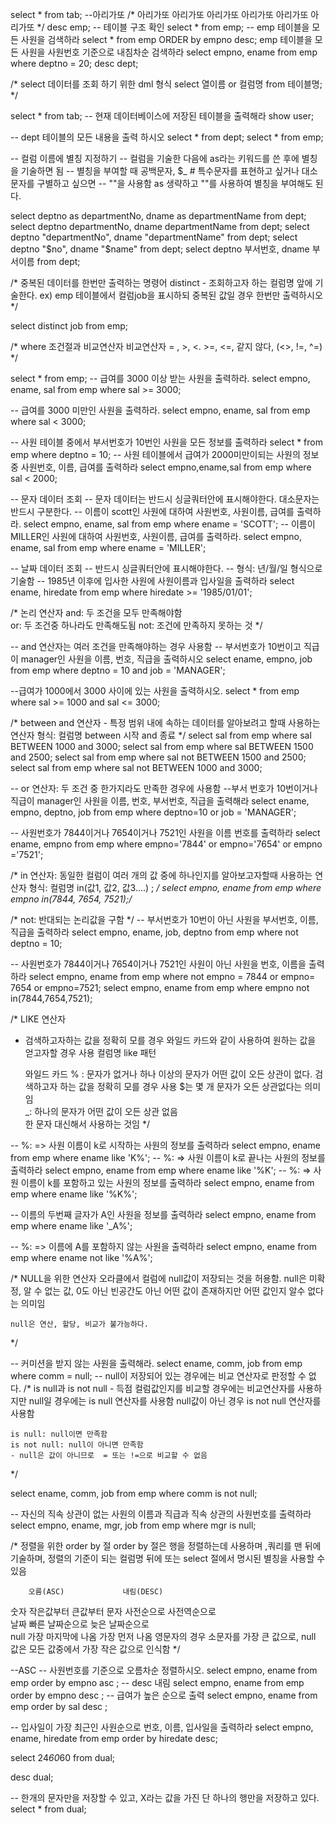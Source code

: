 select * from tab;
--아리가또 
/*
아리가또 
아리가또 
아리가또 
아리가또 
아리가또 
아리가또 
*/
desc emp;  -- 테이블 구조 확인
select * from emp;  -- emp 테이블을 모든 사원을 검색하라 
select * from emp ORDER by empno desc; emp 테이블을 모든 사원을 사원번호 기준으로 내침차순 검색하라 
select empno, ename from emp where deptno = 20; 
desc dept;


/*
  select 
  데이터를 조회 하기 위한 dml
  형식
  select 열이름 or 컬럼명  from  테이블명;
*/

select * from tab;  -- 현재 데이터베이스에 저장된 테이블을 출력해라 
show user;

-- dept 테이블의 모든 내용을 출력 하시오 
select * from dept;
select * from emp;


-- 컬럼 이름에 별칭 지정하기
-- 컬럼을 기술한 다음에 as라는 키워드를 쓴 후에 별칭을 기술하면 됨
-- 별칭을 부여할 때 공백문자, $_ # 특수문자를 표현하고 싶거나 대소문자를 구별하고 싶으면 
-- ""을 사용함 as 생략하고 ""를 사용하여 별칭을 부여해도 된다.

select deptno as departmentNo, dname as departmentName from dept;
select deptno departmentNo, dname departmentName from dept;
select deptno "departmentNo", dname "departmentName" from dept;
select deptno "$no", dname "$name" from dept;
select deptno 부서번호, dname 부서이름 from dept;

/*
중복된 데이터를 한번만 출력하는 명령어 
    distinct
    - 조회하고자 하는 컬럼명 앞에 기술한다. 
    ex) emp 테이블에서 컬럼job을 표시하되 중복된 값일 경우 한번만 출력하시오
*/

select distinct job from emp;

/*
where 조건절과 비교연산자 
비교연산자 
= , >, <. >=, <=, 같지 않다, (<>, !=, ^=)
*/

select * from emp;
-- 급여를 3000 이상 받는 사원을 출력하라. 
select empno, ename, sal from emp where sal >= 3000;

-- 급여를 3000 미만인 사원을 출력하라. 
select empno, ename, sal from emp where sal < 3000;


-- 사원 테이블 중에서 부서번호가 10번인 사원을 모든 정보를 출력하라 
select * from emp where deptno = 10;
-- 사원 테이블에서 급여가 2000미만이되는 사원의 정보중 사원번호, 이름, 급여를 출력하라
select empno,ename,sal from emp where sal < 2000;

-- 문자 데이터 조회 
-- 문자 데이터는 반드시 싱글쿼터안에 표시해야한다. 대소문자는 반드시 구분한다.
-- 이름이 scott인 사원에 대하여 사원번호, 사원이름, 급여를 출력하라.
select  empno, ename, sal from emp where ename = 'SCOTT'; 
-- 이름이 MILLER인 사원에 대하여 사원번호, 사원이름, 급여를 출력하라.
select empno, ename, sal from emp where ename = 'MILLER';


-- 날짜 데이터 조회 
-- 반드시 싱글쿼터안에 표시해야한다.
-- 형식: 년/월/일 형식으로 기술함
-- 1985년 이후에 입사한 사원에 사원이름과 입사일을 출력하라 
select ename, hiredate from emp where hiredate >= '1985/01/01';

/*
논리 연산자
and: 두 조건을 모두 만족해야함  
or: 두 조건중 하나라도 만족해도됨 
not: 조건에 만족하지 못하는 것
*/

-- and 연산자는 여러 조건을 만족해야하는 경우 사용함
-- 부서번호가 10번이고 직급이 manager인 사원을 이름, 번호, 직급을 출력하시오
select ename, empno, job from emp where deptno = 10 and job = 'MANAGER';

--급여가 1000에서 3000 사이에 있는 사원을 출력하시오. 
select * from emp where sal >= 1000 and sal <= 3000;

/*
between and 연산자
    - 특정 범위 내에 속하는 데이터를 알아보려고 할때 사용하는 연산자 
      형식:  컬럼명  between 시작 and 종료 
*/
select sal from emp where sal BETWEEN 1000 and 3000;
select sal from emp where sal BETWEEN 1500 and 2500;
select sal from emp where sal not BETWEEN 1500 and 2500;
select sal from emp where sal not BETWEEN 1000 and 3000;

-- or 연산자: 두 조건 중 한가지라도 만족한 경우에 사용함 
--부서 번호가 10번이거나 직급이 manager인 사원을 이름, 번호, 부서번호, 직급을 출력해라
select ename, empno, deptno, job from emp where deptno=10 or job = 'MANAGER';

-- 사원번호가 7844이거나 7654이거나 7521인 사원을 이름 번호를 출력하라
select ename, empno from emp where empno='7844' or empno='7654' or empno ='7521';

/* in 연산자: 동일한 컬럼이 여러 개의 값 중에 하나인지를 알아보고자할때 사용하는 연산자 
            형식: 컬럼명 in(값1, 값2, 값3....) ;
*/
select empno, ename from emp where empno in(7844, 7654, 7521);/* 


/* not: 반대되는 논리값을 구함
*/
-- 부서번호가 10번이 아닌 사원을 부서번호, 이름, 직급을 출력하라
select empno, ename, job, deptno from emp where not deptno = 10;

-- 사원번호가 7844이거나 7654이거나 7521인 사원이 아닌 사원을 번호, 이름을 출력하라 
select empno, ename from emp where not empno = 7844 or empno= 7654 or empno=7521;
select empno, ename from emp where empno not in(7844,7654,7521);


/*
LIKE 연산자
- 검색하고자하는 값을 정확히 모를 경우 와일드 카드와 같이 사용하여 원하는 값을 얻고자할 경우 사용
    컬럼명 like 패턴
    
    와일드 카드 
    % : 문자가 없거나 하나 이상의 문자가 어떤 값이 오든 상관이 없다.
        검색하고자 하는 값을 정확히 모를 경우 사용 
        $는 몇 개 문자가 오든 상관없다는 의미임  
    _: 하나의 문자가 어떤 값이 오든 상관 없음   
    한 문자 대신해서 사용하는 것임
*/

-- %: => 사원 이름이 k로 시작하는 사원의 정보를 출력하라 
select empno, ename from emp where ename like 'K%';
-- %: => 사원 이름이 k로 끝나는 사원의 정보를 출력하라 
select empno, ename from emp where ename like '%K';
-- %: => 사원 이름이 k를 포함하고 있는 사원의 정보를 출력하라 
select empno, ename from emp where ename like '%K%';

-- 이름의 두번째 글자가 A인 사원을 정보를 출력하라 
select empno, ename from emp where ename like '_A%';

-- %: => 이름에 A를 포함하지 않는 사원을 출력하라 
select empno, ename from emp where ename not like '%A%';


/* NULL을 위한 연산자
    오라클에서 컬럼에 null값이 저장되는 것을 허용함.
    null은 미확정, 알 수 없는 값, 0도 아닌 빈공간도 아닌 어떤 값이 존재하지만 어떤 값인지 알수 없다는 의미임 
    
    null은 연산, 할당, 비교가 불가능하다. 
*/

-- 커미션을 받지 않는 사원을 출력해라.
 select ename, comm, job from emp where comm = null;
 -- null이 저장되어 있는 경우에는 비교 연산자로 판정할 수 없다.
 /* is null과 is not null
    - 득점 컬럼값인지를 비교할 경우에는 비교연산자를 사용하지만 null일 경우에는 
    is null 연산자를 사용함 null값이 아닌 경우 is not null 연산자를 사용함
    
    is null: null이면 만족함
    is not null: null이 아니면 만족함 
    - null은 값이 아니므로  = 또는 !=으로 비교할 수 없음
 */
 
  select ename, comm, job from emp where comm is not null;
  
  -- 자신의 직속 상관이 없는 사원의 이름과 직급과 직속 상관의 사원번호를 출력하라 
  select empno, ename, mgr, job from emp where mgr is null; 
  
  
 /*
   정렬을 위한 order by 절
   order by 절은 행을 정렬하는데 사용하며 ,쿼리를 맨 뒤에 기술하며, 정렬의 기준이 되는 
   컬럼명 뒤에 또는 select 절에서 명시된 별칭을 사용할 수 있음 
    
        오름(ASC)             내림(DESC)
 숫자     작은값부터           큰값부터
 문자     사전순으로           사전역순으로    
 날짜     빠른 날짜순으로       늦은 날짜순으로  
 null    가장 마지막에 나옴     가장 먼저 나옴 
 영문자의 경우 소문자를 가장 큰 값으로, null 값은 모든 값중에서 가장 작은 값으로 인식함
 */
 
 --ASC
  -- 사원번호를 기준으로 오름차순 정렬하시오. 
  select empno, ename from emp order by empno asc ;
 -- desc 내림
 select empno, ename from emp order by empno desc ;
 -- 급여가 높은 순으로 출력
 select empno, ename from emp order by sal desc ;
 
-- 입사일이 가장 최근인 사원순으로 번호, 이름, 입사일을 출력하라 
select empno, ename, hiredate from emp order by hiredate desc;


select 24*60*60 from dual;

desc dual;

-- 한개의 문자만을 저장할 수 있고, X라는 값을 가진 단 하나의 행만을 저장하고 있다.
select * from dual;


 
 